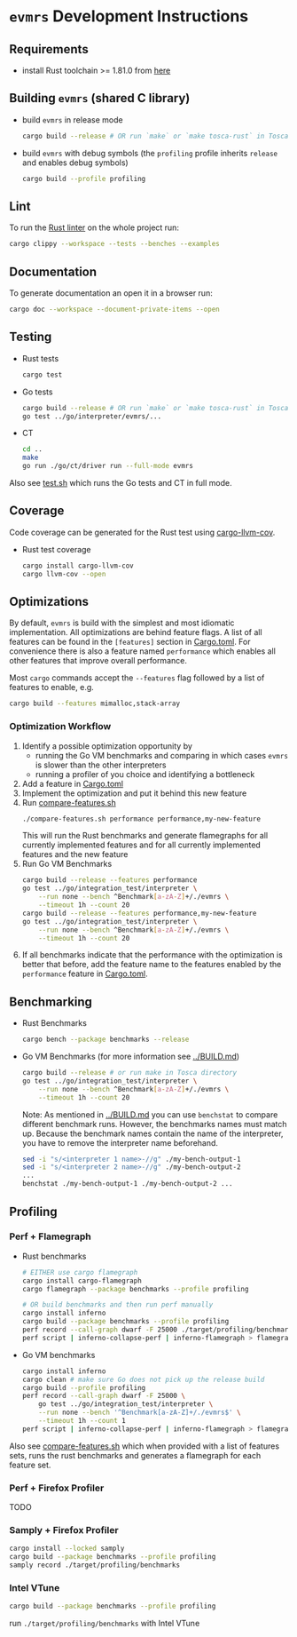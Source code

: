 # `evmrs` Development Instructions

## Requirements

- install Rust toolchain >= 1.81.0 from [here](https://rustup.rs/)

## Building `evmrs` (shared C library)

- build `evmrs` in release mode
    ```sh
    cargo build --release # OR run `make` or `make tosca-rust` in Tosca directory
    ```
- build `evmrs` with debug symbols (the `profiling` profile inherits `release` and enables debug symbols)
    ```sh
    cargo build --profile profiling
    ```

## Lint

To run the [Rust linter](https://doc.rust-lang.org/clippy/) on the whole project run:
```sh
cargo clippy --workspace --tests --benches --examples
```

## Documentation

To generate documentation an open it in a browser run:
```sh
cargo doc --workspace --document-private-items --open
```

## Testing

- Rust tests
    ```sh
    cargo test
    ```
- Go tests
    ```sh
    cargo build --release # OR run `make` or `make tosca-rust` in Tosca directory
    go test ../go/interpreter/evmrs/...
    ```
- CT
    ```sh
    cd ..
    make
    go run ./go/ct/driver run --full-mode evmrs
    ```

Also see [test.sh](./scripts/test.sh) which runs the Go tests and CT in full mode.

## Coverage

Code coverage can be generated for the Rust test using [cargo-llvm-cov](https://crates.io/crates/cargo-llvm-cov/0.1.13).
- Rust test coverage
    ```sh
    cargo install cargo-llvm-cov
    cargo llvm-cov --open
    ```

## Optimizations

By default, `evmrs` is build with the simplest and most idiomatic implementation.
All optimizations are behind feature flags.
A list of all features can be found in the `[features]` section in [Cargo.toml](./Cargo.toml).
For convenience there is also a feature named `performance` which enables all other features that improve overall performance.

Most `cargo` commands accept the `--features` flag followed by a list of features to enable, e.g.
```sh
cargo build --features mimalloc,stack-array
```

### Optimization Workflow

1. Identify a possible optimization opportunity by
    - running the Go VM benchmarks and comparing in which cases `evmrs` is slower than the other interpreters
    - running a profiler of you choice and identifying a bottleneck
1. Add a feature in [Cargo.toml](Cargo.toml)
1. Implement the optimization and put it behind this new feature
1. Run [compare-features.sh](./scripts/compare-features.sh)
    ```sh
    ./compare-features.sh performance performance,my-new-feature
    ```
   This will run the Rust benchmarks and generate flamegraphs for all currently implemented features and for all currently implemented features and the new feature
1. Run Go VM Benchmarks 
    ```sh
    cargo build --release --features performance
    go test ../go/integration_test/interpreter \
        --run none --bench ^Benchmark[a-zA-Z]+/./evmrs \
        --timeout 1h --count 20
    cargo build --release --features performance,my-new-feature
    go test ../go/integration_test/interpreter \
        --run none --bench ^Benchmark[a-zA-Z]+/./evmrs \
        --timeout 1h --count 20
    ```
1. If all benchmarks indicate that the performance with the optimization is better that before, add the feature name to the features enabled by the `performance` feature in [Cargo.toml](Cargo.toml).

## Benchmarking

- Rust Benchmarks
    ```sh
    cargo bench --package benchmarks --release
    ```
- Go VM Benchmarks (for more information see [../BUILD.md](../BUILD.md#running-benchmarks))
    ```sh
    cargo build --release # or run make in Tosca directory
    go test ../go/integration_test/interpreter \
        --run none --bench ^Benchmark[a-zA-Z]+/./evmrs \
        --timeout 1h --count 20
    ```
    Note: 
    As mentioned in [../BUILD.md](../BUILD.md#diffing-benchmarks) you can use `benchstat` to compare different benchmark runs.
    However, the benchmarks names must match up.
    Because the benchmark names contain the name of the interpreter, you have to remove the interpreter name beforehand.
    ```sh
    sed -i "s/<interpreter 1 name>-//g" ./my-bench-output-1
    sed -i "s/<interpreter 2 name>-//g" ./my-bench-output-2
    ...
    benchstat ./my-bench-output-1 ./my-bench-output-2 ...
    ```

## Profiling

### Perf + Flamegraph

- Rust benchmarks
    ```sh
    # EITHER use cargo flamegraph
    cargo install cargo-flamegraph
    cargo flamegraph --package benchmarks --profile profiling

    # OR build benchmarks and then run perf manually
    cargo install inferno
    cargo build --package benchmarks --profile profiling
    perf record --call-graph dwarf -F 25000 ./target/profiling/benchmarks
    perf script | inferno-collapse-perf | inferno-flamegraph > flamegraph.svg
    ```
- Go VM benchmarks
    ```sh
    cargo install inferno
    cargo clean # make sure Go does not pick up the release build
    cargo build --profile profiling
    perf record --call-graph dwarf -F 25000 \
        go test ../go/integration_test/interpreter \
        --run none --bench '^Benchmark[a-zA-Z]+/./evmrs$' \
        --timeout 1h --count 1
    perf script | inferno-collapse-perf | inferno-flamegraph > flamegraph.svg
    ```

Also see [compare-features.sh](./scripts/compare-features.sh) which when provided with a list of features sets, runs the rust benchmarks and generates a flamegraph for each feature set.

### Perf + Firefox Profiler

TODO

### Samply + Firefox Profiler

```sh
cargo install --locked samply
cargo build --package benchmarks --profile profiling
samply record ./target/profiling/benchmarks
```

### Intel VTune

```sh
cargo build --package benchmarks --profile profiling
```
run `./target/profiling/benchmarks` with Intel VTune 
